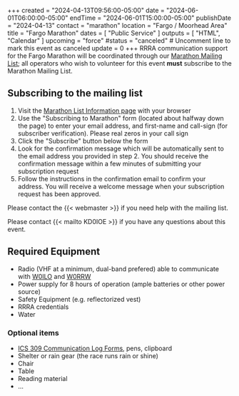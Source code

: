+++
created = "2024-04-13T09:56:00-05:00"
date = "2024-06-01T06:00:00-05:00"
endTime = "2024-06-01T15:00:00-05:00"
publishDate = "2024-04-13"
contact = "marathon"
location = "Fargo / Moorhead Area"
title = "Fargo Marathon"
dates = [ "Public Service" ]
outputs = [ "HTML", "Calendar" ]
upcoming = "force"
#status = "canceled"	# Uncomment line to mark this event as canceled	
update = 0
+++
RRRA communication support for the Fargo Marathon will be coordinated
through our
[Marathon Mailing List](https://lists.rrra.org/mailman/listinfo/marathon);
all operators who wish to volunteer for this event **must** subscribe to the
Marathon Mailing List.

## Subscribing to the mailing list

1. Visit the
[Marathon List Information
page](https://lists.rrra.org/mailman/listinfo/marathon)
 with your
browser
1. Use the "Subscribing to Marathon" form (located about halfway down
the page) to enter your email address, and first-name and call-sign
(for subscriber verification). Please real zeros in your call sign
1. Click the "Subscribe" button below the form
1. Look for the confirmation message which will be automatically sent
to the email address you provided in step 2. You should receive the
confirmation message within a few minutes of submitting your
subscription request
1. Follow the instructions in the confirmation email to confirm your
address. You will receive a welcome message when your subscription
request has been approved.

Please contact the {{< webmaster >}} if you need help with the mailing
list.

Please contact {{< mailto KD0IOE >}} if you have any questions about this
event.

## Required Equipment 

* Radio (VHF at a minimum, dual-band prefered) able to communicate with [W0ILO](/radios/) and [W0RRW](/radios/red-river-valley-repeaters/)
* Power supply for 8 hours of operation (ample batteries or other power source)
* Safety Equipment (e.g. reflectorized vest)
* RRRA credentials
* Water

### Optional items

* [ICS 309 Communication Log Forms](http://www.minnesotaares.org/files/ICS%20309.pdf), pens, clipboard
* Shelter or rain gear (the race runs rain or shine)
* Chair
* Table
* Reading material
* ...
